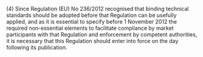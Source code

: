 (4) Since Regulation (EU) No 236/2012 recognised that binding technical standards should be adopted before that Regulation can be usefully applied, and as it is essential to specify before 1 November 2012 the required non-essential elements to facilitate compliance by market participants with that Regulation and enforcement by competent authorities, it is necessary that this Regulation should enter into force on the day following its publication.